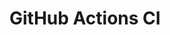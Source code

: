 # GitHub Actions CI






























































































































































































































































































































































































































































































































































































































































































































































































































































































































































































































































































































































































































































































































































































































































































































































































































































































































































































































































































































































































































































































































































































































































































































































































































































































































































































































































































































































































































































